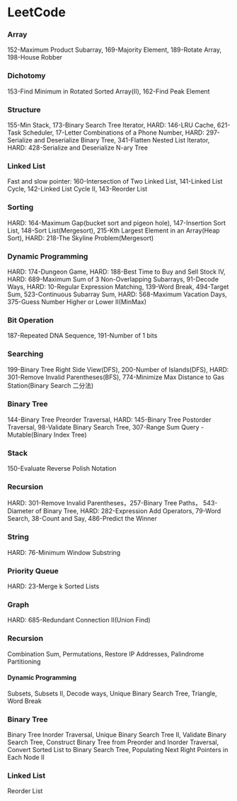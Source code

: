 # LeetCode
### Array
152-Maximum Product Subarray, 169-Majority Element, 189-Rotate Array, 198-House Robber
### Dichotomy
153-Find Minimum in Rotated Sorted Array(II), 162-Find Peak Element
### Structure
155-Min Stack, 173-Binary Search Tree Iterator, HARD: 146-LRU Cache, 621-Task Scheduler, 17-Letter Combinations of a Phone Number, HARD: 297-Serialize and Deserialize Binary Tree, 341-Flatten Nested List Iterator, HARD: 428-Serialize and Deserialize N-ary Tree
### Linked List
Fast and slow pointer: 160-Intersection of Two Linked List, 141-Linked List Cycle, 142-Linked List Cycle II, 143-Reorder List
### Sorting
HARD: 164-Maximum Gap(bucket sort and pigeon hole), 147-Insertion Sort List, 148-Sort List(Mergesort), 215-Kth Largest Element in an Array(Heap Sort), HARD: 218-The Skyline Problem(Mergesort)
### Dynamic Programming
HARD: 174-Dungeon Game, HARD: 188-Best Time to Buy and Sell Stock IV, HARD: 689-Maximum Sum of 3 Non-Overlapping Subarrays, 91-Decode Ways, HARD: 10-Regular Expression Matching, 139-Word Break, 494-Target Sum, 523-Continuous Subarray Sum, HARD: 568-Maximum Vacation Days, 375-Guess Number Higher or Lower II(MinMax)
### Bit Operation  
187-Repeated DNA Sequence, 191-Number of 1 bits
### Searching
199-Binary Tree Right Side View(DFS), 200-Number of Islands(DFS), HARD: 301-Remove Invalid Parentheses(BFS), 774-Minimize Max Distance to Gas Station(Binary Search 二分法)
### Binary Tree
144-Binary Tree Preorder Traversal, HARD: 145-Binary Tree Postorder Traversal, 98-Validate Binary Search Tree, 307-Range Sum Query - Mutable(Binary Index Tree)
### Stack
150-Evaluate Reverse Polish Notation
### Recursion 
HARD: 301-Remove Invalid Parentheses，257-Binary Tree Paths， 543-Diameter of Binary Tree, HARD: 282-Expression Add Operators, 79-Word Search, 38-Count and Say, 486-Predict the Winner
### String
HARD: 76-Minimum Window Substring
### Priority Queue
HARD: 23-Merge k Sorted Lists
### Graph
HARD: 685-Redundant Connection II(Union Find)


### Recursion  
Combination Sum, Permutations, Restore IP Addresses, Palindrome Partitioning
#### Dynamic Programming  
Subsets, Subsets II, Decode ways, Unique Binary Search Tree, Triangle, Word Break
### Binary Tree
Binary Tree Inorder Traversal, Unique Binary Search Tree II, Validate Binary Search Tree, Construct Binary Tree from Preorder and Inorder Traversal, Convert Sorted List to Binary Search Tree, Populating Next Right Pointers in Each Node II
### Linked List  
Reorder List
